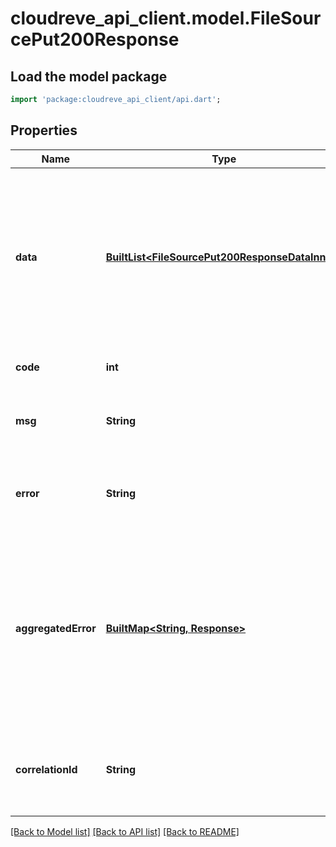 # cloudreve_api_client.model.FileSourcePut200Response

## Load the model package
```dart
import 'package:cloudreve_api_client/api.dart';
```

## Properties
Name | Type | Description | Notes
------------ | ------------- | ------------- | -------------
**data** | [**BuiltList&lt;FileSourcePut200ResponseDataInner&gt;**](FileSourcePut200ResponseDataInner.md) | Response content. In some error type, e.g. lock conflicting errors, this field wil present details of the error, e.g. who is locking the current file. | [optional] 
**code** | **int** | Response code. `0` - Success. | [default to 0]
**msg** | **String** | Human readable error message (if any). | [optional] 
**error** | **String** | Internal error message, only visable in debug mode. | [optional] 
**aggregatedError** | [**BuiltMap&lt;String, Response&gt;**](Response.md) | Map of multiple error in batch request. The key is the failed resource ID, it could be a file URI or a resource ID, the value is a `Response`. | [optional] 
**correlationId** | **String** | Correlation ID of the request. Only presented on failed reqeust. | [optional] 

[[Back to Model list]](../README.md#documentation-for-models) [[Back to API list]](../README.md#documentation-for-api-endpoints) [[Back to README]](../README.md)


